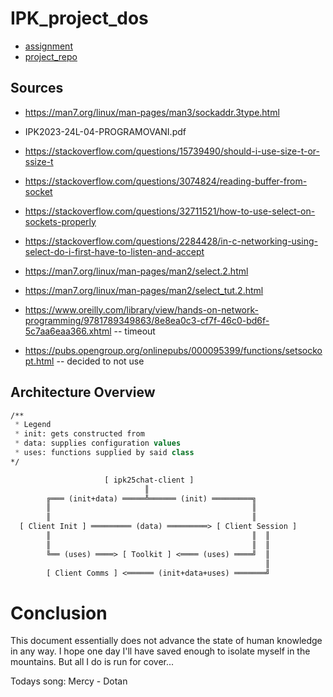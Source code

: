 # IPK_project_dos

- [assignment](https://git.fit.vutbr.cz/NESFIT/IPK-Projects/src/branch/master/Project_2/README.md)
- [project_repo](https://git.fit.vutbr.cz/xmervaj00/IPK_project_dos)

## Sources
* https://man7.org/linux/man-pages/man3/sockaddr.3type.html

* IPK2023-24L-04-PROGRAMOVANI.pdf

* https://stackoverflow.com/questions/15739490/should-i-use-size-t-or-ssize-t

* https://stackoverflow.com/questions/3074824/reading-buffer-from-socket

* https://stackoverflow.com/questions/32711521/how-to-use-select-on-sockets-properly
* https://stackoverflow.com/questions/2284428/in-c-networking-using-select-do-i-first-have-to-listen-and-accept
* https://man7.org/linux/man-pages/man2/select.2.html
* https://man7.org/linux/man-pages/man2/select_tut.2.html

* https://www.oreilly.com/library/view/hands-on-network-programming/9781789349863/8e8ea0c3-cf7f-46c0-bd6f-5c7aa6eaa366.xhtml -- timeout
* https://pubs.opengroup.org/onlinepubs/000095399/functions/setsockopt.html -- decided to not use

## Architecture Overview 
```lisp
/**
 * Legend
 * init: gets constructed from
 * data: supplies configuration values
 * uses: functions supplied by said class
*/

                     [ ipk25chat-client ]
                              ║ 
        ╔═══ (init+data) ═════╩══════ (init) ═════════╗
        ║                                             ║ 
        ║                                             ║
  [ Client Init ] ═════════ (data) ═════════> [ Client Session ]
        ║                                             ║  ║
        ║                                             ║  ║
        ╚══ (uses) ════> [ Toolkit ] <════ (uses) ════╝  ║
                                                         ║
        [ Client Comms ] <══════ (init+data+uses) ═══════╝
```

# Conclusion
This document essentially does not advance the state of human knowledge in any way. I hope one day I'll have saved enough to isolate myself in the mountains. But all I do is run for cover...

Todays song: Mercy - Dotan
